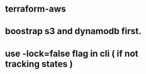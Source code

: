 # terraform-aws
# boostrap s3 and dynamodb first.
# use -lock=false flag in cli ( if not tracking states )